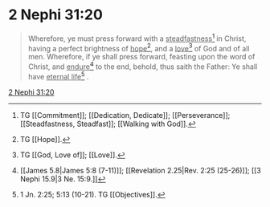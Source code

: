 # 2 Nephi 31:20

> Wherefore, ye must press forward with a <u>steadfastness</u>[^a] in Christ, having a perfect brightness of <u>hope</u>[^b], and a <u>love</u>[^c] of God and of all men. Wherefore, if ye shall press forward, feasting upon the word of Christ, and <u>endure</u>[^d] to the end, behold, thus saith the Father: Ye shall have <u>eternal life</u>[^e] .

[2 Nephi 31:20](https://www.churchofjesuschrist.org/study/scriptures/bofm/2-ne/31?lang=eng&id=p20#p20)


[^a]: TG [[Commitment]]; [[Dedication, Dedicate]]; [[Perseverance]]; [[Steadfastness, Steadfast]]; [[Walking with God]].
[^b]: TG [[Hope]].
[^c]: TG [[God, Love of]]; [[Love]].
[^d]: [[James 5.8|James 5:8 (7-11)]]; [[Revelation 2.25|Rev. 2:25 (25-26)]]; [[3 Nephi 15.9|3 Ne. 15:9.]]
[^e]: 1 Jn. 2:25; 5:13 (10-21). TG [[Objectives]].
